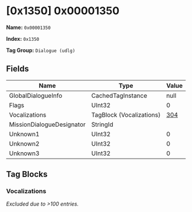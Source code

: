 # [0x1350] 0x00001350

**Name:** ```0x00001350```

**Index:** ```0x1350```

**Tag Group:** ```Dialogue (udlg)```

## Fields

Name	| Type	| Value
---	|---	|---	|
GlobalDialogueInfo	|CachedTagInstance	|null
Flags	|UInt32	|0
Vocalizations	|TagBlock (Vocalizations)	|[304](#vocalizations)
MissionDialogueDesignator	|StringId	|
Unknown1	|UInt32	|0
Unknown2	|UInt32	|0
Unknown3	|UInt32	|0


## Tag Blocks

### Vocalizations

*Excluded due to >100 entries.*